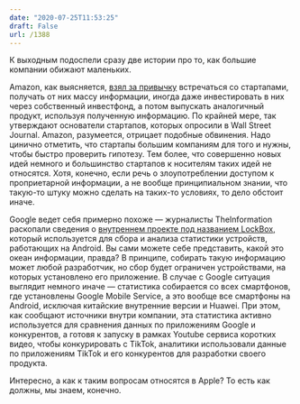 ```yaml
---
date: "2020-07-25T11:53:25"
draft: False
url: /1388
---
```


К выходным подоспели сразу две истории про то, как большие компании обижают маленьких.

Amazon, как выясняется, [взял за привычку](https://www.wsj.com/articles/amazon-tech-startup-echo-bezos-alexa-investment-fund-11595520249?mod=tech_lead_pos1) встречаться со стартапами, получать от них массу информации, иногда даже инвестировать в них через собственный инвестфонд, а потом выпускать аналогичный продукт, используя полученную информацию. По крайней мере, так утверждают основатели стартапов, которых опросили в Wall Street Journal. Amazon, разумеется, отрицает подобные обвинения.
Надо цинично отметить, что стартапы большим компаниям для того и нужны, чтобы быстро проверить гипотезу. Тем более, что совершенно новых идей немного и большинство стартапов к носителям таких идей не относятся. Хотя, конечно, если речь о злоупотреблении доступом к проприетарной информации, а не вообще принципиальном знании, что такую-то штуку можно сделать на таких-то условиях, то дело обстоит иначе.

Google ведет себя примерно похоже — журналисты TheInformation раскопали сведения о [внутреннем проекте под названием LockBox,](https://www.theinformation.com/articles/internal-google-program-taps-data-on-rival-android-apps) который используется для сбора и анализа статистики устройств, работающих на Android. Вы сами можете себе представить, какой это океан информации, правда? В принципе, собирать такую информацию может любой разработчик, но сбор будет ограничен устройствами, на которых установлено его приложение. В случае с Google ситуация выглядит немного иначе — статистика собирается со всех смартфонов, где установлены Google Mobile Service, а это вообще все смартфоны на Android, исключая китайские внутренние версии и Huawei. При этом, как сообщают источники внутри компании, эта статистика активно используется для сравнения данных по приложениям Google и конкурентов, а готовя к запуску в рамках Youtube сервиса коротких видео, чтобы конкурировать с TikTok, аналитики использовали данные по приложениям TikTok и его конкурентов для разработки своего продукта.

Интересно, а как к таким вопросам относятся в Apple? То есть как должны, мы знаем, конечно.

